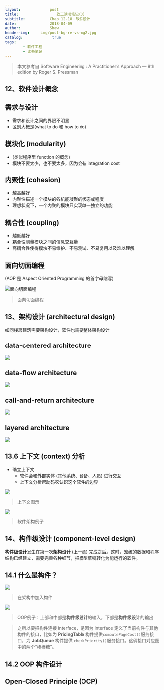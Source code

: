 ```yaml
---
layout:             post
title:                 软工读书笔记(3)
subtitle:           Chap 12-18：软件设计
date:      	        2018-04-09
author:             Shaw
header-img:     img/post-bg-re-vs-ng2.jpg
catalog: 	         true
tags:
        - 软件工程
        - 读书笔记
---
```


>本文参考自 Software Engineering : A Practitioner’s Approach — 8th edition by Roger S. Pressman

12、软件设计概念
-

需求与设计
-
- 需求和设计之间的界限不明显
- 区别大概是(what to do 和 how to do)

模块化 (modularity)
-
- (类似程序里 function 的概念)
- 模块不要太少，也不要太多，因为会有 integration cost

内聚性 (cohesion)
-
- 越高越好
- 内聚性描述一个模块的各机能凝聚的状态或程度
- 理想状况下，一个内聚的模块只实现单一独立的功能

耦合性 (coupling)
-
- 越低越好
- 耦合性测量模块之间的信息交互量
- 高耦合性使得模块不易维护、不易测试、不易复用以及难以理解

面向切面编程
-

(AOP 是 Aspect Oriented Programming 的首字母缩写)

![面向切面编程](https://raw.githubusercontent.com/xiaoran-tang/xiaoran-tang.github.io/master/img/AOP.jpg "面向切面编程")

>面向切面编程

13、架构设计 (architectural design)
-
如同楼房建筑需要架构设计，软件也需要整体架构设计

data-centered architecture
-
![](https://raw.githubusercontent.com/xiaoran-tang/xiaoran-tang.github.io/master/img/data-centered.png)

data-flow architecture
-
![](https://raw.githubusercontent.com/xiaoran-tang/xiaoran-tang.github.io/master/img/data-flow.png)

call-and-return architecture
-
![](https://raw.githubusercontent.com/xiaoran-tang/xiaoran-tang.github.io/master/img/call_return.png)

layered architecture
-
![](https://raw.githubusercontent.com/xiaoran-tang/xiaoran-tang.github.io/master/img/layered.png)

13.6 上下文 (context) 分析
-
- 确立上下文
	- 软件会和外部实体 (其他系统、设备、人员) 进行交互
	- 上下文分析帮助码农认识这个软件的边界

![](https://raw.githubusercontent.com/xiaoran-tang/xiaoran-tang.github.io/master/img/context.png)

>上下文图示

![](https://raw.githubusercontent.com/xiaoran-tang/xiaoran-tang.github.io/master/img/architecture.png)

>软件架构例子

14、构件级设计 (component-level design)
-
**构件级设计**发生在第一次**架构设计** (上一章) 完成之后。这时，笼统的数据和程序结构已经建立，需要完善各种细节，把模型草稿转化为能运行的软件。

14.1 什么是构件？
-
![](https://raw.githubusercontent.com/xiaoran-tang/xiaoran-tang.github.io/master/img/add_component.png)

>在架构中加入构件

![](https://raw.githubusercontent.com/xiaoran-tang/xiaoran-tang.github.io/master/img/elaboration.png)

>OOP例子：上部和中部是**构件级设计**的输入，下部是**构件级设计**的输出

>之所以要把构件连接 interface，是因为 interface 定义了当前构件与其他构件的接口，比如为 **PricingTable** 构件提供`computePageCost()`服务接口，为 **JobQueue** 构件提供 `checkPriority()`服务接口。这俩接口对应图中的两个“棒棒糖”。

14.2 OOP 构件设计
-
Open-Closed Principle (OCP)
-
